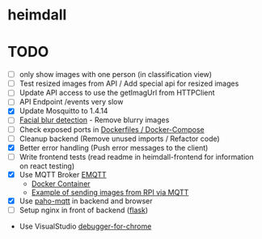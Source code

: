 # heimdall


# TODO

- [ ] only show images with one person (in classification view)
- [ ] Test resized images from API / Add special api for resized images
- [ ] Update API access to use the getImagUrl from HTTPClient
- [ ] API Endpoint /events very slow
- [x] Update Mosquitto to 1.4.14
- [ ] [Facial blur detection](https://www.pyimagesearch.com/2015/09/07/blur-detection-with-opencv/) - Remove blurry images
- [ ] Check exposed ports in [Dockerfiles / Docker-Compose](https://stackoverflow.com/a/22150099)
- [ ] Cleanup backend (Remove unused imports / Refactor code)
- [x] Better error handling (Push error messages to the client)
- [ ] Write frontend tests (read readme in heimdall-frontend for information on react testing)
- [x] Use MQTT Broker [EMQTT](http://emqtt.io/)
  - [Docker Container](https://github.com/emqtt/emq-docker)
  - [Example of sending images from RPI via MQTT](https://www.hackster.io/robin-cole/pi-camera-doorbell-with-notifications-408d3d)
- [x] Use [paho-mqtt](https://pypi.python.org/pypi/paho-mqtt/1.1) in backend and browser
- [ ] Setup nginx in front of backend ([flask](https://flask-socketio.readthedocs.io/en/latest/))

- Use VisualStudio [debugger-for-chrome](https://marketplace.visualstudio.com/items?itemName=msjsdiag.debugger-for-chrome)

